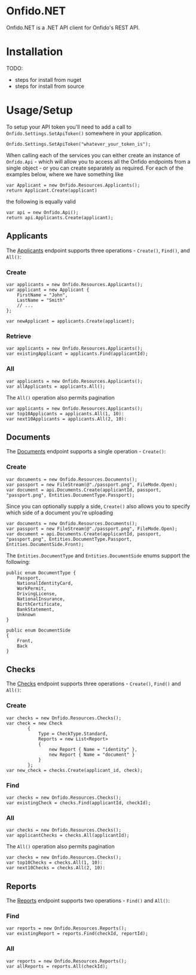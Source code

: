 # Onfido.NET

Onfido.NET is a .NET API client for Onfido's REST API.

# Installation

TODO: 
* steps for install from nuget
* steps for install from source

# Usage/Setup

To setup your API token you'll need to add a call to ```Onfido.Settings.SetApiToken()``` somewhere in your application.

    Onfido.Settings.SetApiToken("whatever_your_token_is");

When calling each of the services you can either create an instance of ```Onfido.Api``` - which will allow you to access all the Onfido endpoints from a single object - or you can create separately as required. For each of the examples below, where we have something like

    var Applicant = new Onfido.Resources.Applicants();
    return Applicant.Create(applicant)

the following is equally valid

    var api = new Onfido.Api();
    return api.Applicants.Create(applicant);    

## Applicants

The [Applicants](https://onfido.com/documentation#applicants) endpoint supports three operations - ``Create()``, ``Find()``, and ``All()``:

### Create

    var applicants = new Onfido.Resources.Applicants();
    var applicant = new Applicant {
    	FirstName = "John",
    	LastName = "Smith"
    	// ...
    };

	var newApplicant = applicants.Create(applicant); 

### Retrieve

    var applicants = new Onfido.Resources.Applicants();
    var existingApplicant = applicants.Find(applicantId); 

### All

    var applicants = new Onfido.Resources.Applicants();
    var allApplicants = applicants.All(); 
    
The ``All()`` operation also permits pagination

    var applicants = new Onfido.Resources.Applicants();
    var top10Applicants = applicants.All(1, 10):
    var next10Applicants = applicants.All(2, 10):

## Documents

The [Documents](https://onfido.com/documentation#documents) endpoint supports a single operation - ``Create()``:

### Create

    var documents = new Onfido.Resources.Documents();
    var passport = new FileStream(@"./passport.png", FileMode.Open);
    var document = api.Documents.Create(applicantId, passport, "passport.png", Entities.DocumentType.Passport);

Since you can optionally supply a side, ``Create()`` also allows you to specify which side of a document you're uploading

    var documents = new Onfido.Resources.Documents();
    var passport = new FileStream(@"./passport.png", FileMode.Open);
    var document = api.Documents.Create(applicantId, passport, "passport.png", Entities.DocumentType.Passport, Entities.DocumentSide.Front);

The ``Entities.DocumentType`` and ``Entities.DocumentSide`` enums support the following:

    public enum DocumentType {
        Passport,
        NationalIdentityCard,
        WorkPermit,
        DrivingLicense,
        NationalInsurance,
        BirthCertificate,
        BankStatement,
        Unknown
    }

    public enum DocumentSide
    {
        Front, 
        Back
    }

## Checks

The [Checks](https://onfido.com/documentation#checks) endpoint supports three operations - ``Create()``, ``Find()`` and ``All()``:

### Create

    var checks = new Onfido.Resources.Checks();
    var check = new Check
            {
                Type = CheckType.Standard,
                Reports = new List<Report>
                {
                    new Report { Name = "identity" },
                    new Report { Name = "document" }
                }
            };
    var new_check = checks.Create(applicant_id, check);

### Find

    var checks = new Onfido.Resources.Checks();
    var existingCheck = checks.Find(applicantId, checkId);

### All

    var checks = new Onfido.Resources.Checks();
    var applicantChecks = checks.All(applicantId);

The ``All()`` operation also permits pagination

    var checks = new Onfido.Resources.Checks();
    var top10Checks = checks.All(1, 10):
    var next10Checks = checks.All(2, 10):

## Reports

The [Reports](https://onfido.com/documentation#reports) endpoint supports two operations - ``Find()`` and ``All()``:

### Find

    var reports = new Onfido.Resources.Reports();
    var existingReport = reports.Find(checkId, reportId);

### All
    var reports = new Onfido.Resources.Reports();
    var allReports = reports.All(checkId);